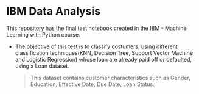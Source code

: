 # IBM Data Analysis
 This repository has the final test notebook created in the IBM - Machine Learning with Python course.
 - The objective of this test is to classify costumers, using different classification techniques(KNN, Decision Tree, Support Vector Machine and Logistic Regression) whose loan are already paid off or defaulted, using a Loan dataset.
   > This dataset contains customer characteristics such as Gender, Education, Effective Date, Due Date, Loan Status.
